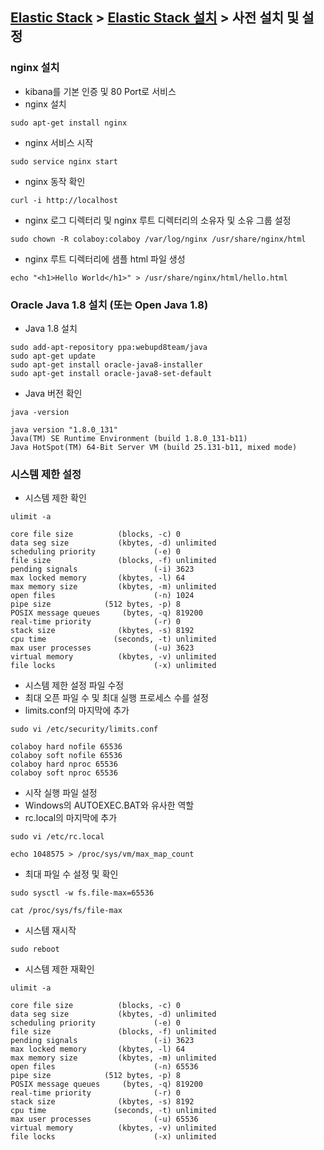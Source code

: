 ﻿## [Elastic Stack](https://github.com/colaboy2010/ElasticStack/blob/master/README.md) > [Elastic Stack 설치](https://github.com/colaboy2010/ElasticStack/blob/master/Install/README.md) > 사전 설치 및 설정

### nginx 설치

* kibana를 기본 인증 및 80 Port로 서비스
* nginx 설치
```
sudo apt-get install nginx
```
* nginx 서비스 시작
```
sudo service nginx start
```
* nginx 동작 확인
```
curl -i http://localhost
```
* nginx 로그 디렉터리 및 nginx 루트 디렉터리의 소유자 및 소유 그룹 설정
```
sudo chown -R colaboy:colaboy /var/log/nginx /usr/share/nginx/html
```
* nginx 루트 디렉터리에 샘플 html 파일 생성
```
echo "<h1>Hello World</h1>" > /usr/share/nginx/html/hello.html
```

### Oracle Java 1.8 설치 (또는 Open Java 1.8)

* Java 1.8 설치
```
sudo add-apt-repository ppa:webupd8team/java
sudo apt-get update
sudo apt-get install oracle-java8-installer
sudo apt-get install oracle-java8-set-default
```

* Java 버전 확인
```
java -version
```
```
java version "1.8.0_131"
Java(TM) SE Runtime Environment (build 1.8.0_131-b11)
Java HotSpot(TM) 64-Bit Server VM (build 25.131-b11, mixed mode)

```

### 시스템 제한 설정

* 시스템 제한 확인
```
ulimit -a
```
```
core file size          (blocks, -c) 0
data seg size           (kbytes, -d) unlimited
scheduling priority             (-e) 0
file size               (blocks, -f) unlimited
pending signals                 (-i) 3623
max locked memory       (kbytes, -l) 64
max memory size         (kbytes, -m) unlimited
open files                      (-n) 1024
pipe size            (512 bytes, -p) 8
POSIX message queues     (bytes, -q) 819200
real-time priority              (-r) 0
stack size              (kbytes, -s) 8192
cpu time               (seconds, -t) unlimited
max user processes              (-u) 3623
virtual memory          (kbytes, -v) unlimited
file locks                      (-x) unlimited

```

* 시스템 제한 설정 파일 수정
* 최대 오픈 파일 수 및 최대 실행 프로세스 수를 설정
* limits.conf의 마지막에 추가
```
sudo vi /etc/security/limits.conf
```
```
colaboy hard nofile 65536
colaboy soft nofile 65536
colaboy hard nproc 65536
colaboy soft nproc 65536
```

* 시작 실행 파일 설정
* Windows의 AUTOEXEC.BAT와 유사한 역할
* rc.local의 마지막에 추가
```
sudo vi /etc/rc.local
```
```
echo 1048575 > /proc/sys/vm/max_map_count
```

* 최대 파일 수 설정 및 확인
```
sudo sysctl -w fs.file-max=65536
```
```
cat /proc/sys/fs/file-max
```

* 시스템 재시작
```
sudo reboot
```

* 시스템 제한 재확인
```
ulimit -a
```
```
core file size          (blocks, -c) 0
data seg size           (kbytes, -d) unlimited
scheduling priority             (-e) 0
file size               (blocks, -f) unlimited
pending signals                 (-i) 3623
max locked memory       (kbytes, -l) 64
max memory size         (kbytes, -m) unlimited
open files                      (-n) 65536
pipe size            (512 bytes, -p) 8
POSIX message queues     (bytes, -q) 819200
real-time priority              (-r) 0
stack size              (kbytes, -s) 8192
cpu time               (seconds, -t) unlimited
max user processes              (-u) 65536
virtual memory          (kbytes, -v) unlimited
file locks                      (-x) unlimited

```